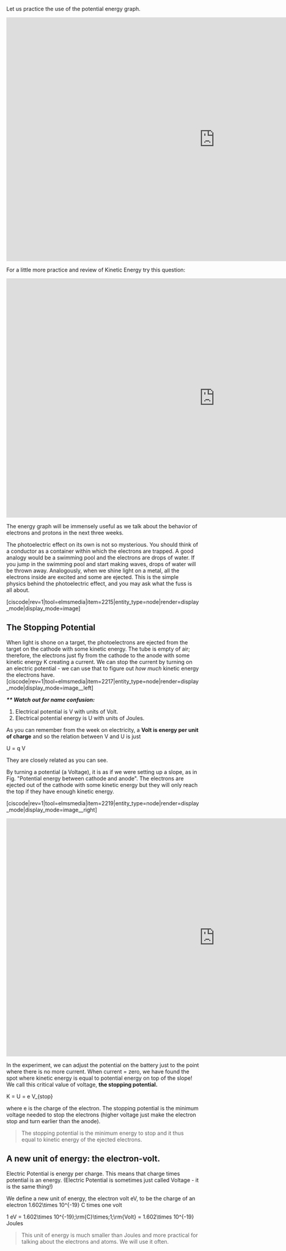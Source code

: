 Let us practice the use of the potential energy graph.

<iframe src="https://h5p.org/h5p/embed/86028" width="1090" height="638" frameborder="0" allowfullscreen="allowfullscreen"></iframe><script src="https://h5p.org/sites/all/modules/h5p/library/js/h5p-resizer.js" charset="UTF-8"></script>

For a little more practice and review of Kinetic Energy try this question:
<iframe src="https://h5p.org/h5p/embed/104438" width="1090" height="626" frameborder="0" allowfullscreen="allowfullscreen"></iframe><script src="https://h5p.org/sites/all/modules/h5p/library/js/h5p-resizer.js" charset="UTF-8"></script>

The energy graph will be immensely useful as we talk about the behavior of electrons and protons in the next three weeks.

The photoelectric effect on its own is not so mysterious. You should think of a conductor as a container within which the electrons are trapped. A good analogy would be a swimming pool and the electrons are drops of water. If you jump in the swimming pool and start making waves, drops of water will be thrown away. Analogously, when we shine light on a metal, all the electrons inside are excited and some are ejected. This is the simple physics behind the photoelectric effect, and you may ask what the fuss is all about.
 
[ciscode|rev=1|tool=elmsmedia|item=2215|entity_type=node|render=display_mode|display_mode=image]

## The Stopping Potential

When light is shone on a target, the photoelectrons are ejected from the target on the cathode with some kinetic energy. The tube is empty of air; therefore, the electrons just fly from the cathode to the anode with some kinetic energy K creating a current. We can stop the current by turning on an electric potential - we can use that to figure out _how much_ kinetic energy the electrons have.
[ciscode|rev=1|tool=elmsmedia|item=2217|entity_type=node|render=display_mode|display_mode=image__left]

**_\*\* Watch out for name confusion:_**

1. Electrical potential is V with units of Volt.
2. Electrical potential energy is U with units of Joules.

As you can remember from the week on electricity, a **Volt is energy per unit of charge** and so the relation between V and U is just

<lrn-math>U = q V</lrn-math>

They are closely related as you can see.

By turning a potential (a Voltage), it is as if we were setting up a slope, as in Fig. "Potential energy between cathode and anode". The electrons are ejected out of the cathode with some kinetic energy but they will only reach the top if they have enough kinetic energy.

[ciscode|rev=1|tool=elmsmedia|item=2219|entity_type=node|render=display_mode|display_mode=image__right]

<iframe src="https://h5p.org/h5p/embed/104515" width="1090" height="623" frameborder="0" allowfullscreen="allowfullscreen"></iframe><script src="https://h5p.org/sites/all/modules/h5p/library/js/h5p-resizer.js" charset="UTF-8"></script>

In the experiment, we can adjust the potential on the battery just to the point where there is no more current. When current = zero, we have found the spot where kinetic energy is equal to potential energy on top of the slope! We call this critical value of voltage, **the stopping potential.**

<lrn-math>K = U = e V_{stop}</lrn-math>

where e is the charge of the electron. The stopping potential is the minimum voltage needed to stop the electrons (higher voltage just make the electron stop and turn earlier than the anode). 

> The stopping potential is the minimum energy to stop and it thus equal to kinetic energy of the ejected electrons. 

## A new unit of energy: the electron-volt.

Electric Potential is energy per charge. This means that charge times potential is an energy. (Electric Potential is sometimes just called Voltage - it is the same thing!)

 We define a new unit of energy, the electron volt eV, to be the charge of an electron <lrn-math>1.602\times 10^{-19}</lrn-math> C times one volt

1 eV = <lrn-math>1.602\times 10^{-19}\;\rm{C}\times\;1;\rm{Volt} = 1.602\times 10^{-19}</lrn-math> Joules

> This unit of energy is much smaller than Joules and more practical for talking about the electrons and atoms. We will use it often.